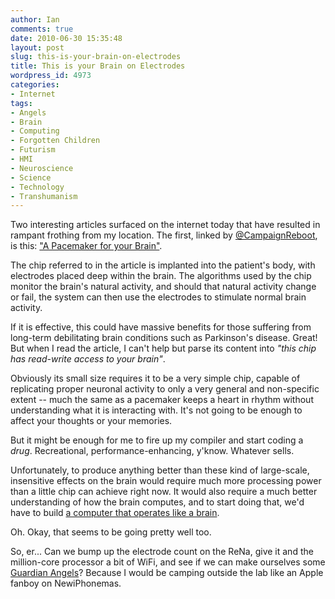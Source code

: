 ```yaml
---
author: Ian
comments: true
date: 2010-06-30 15:35:48
layout: post
slug: this-is-your-brain-on-electrodes
title: This is your Brain on Electrodes
wordpress_id: 4973
categories:
- Internet
tags:
- Angels
- Brain
- Computing
- Forgotten Children
- Futurism
- HMI
- Neuroscience
- Science
- Technology
- Transhumanism
---
```


Two interesting articles surfaced on the internet today that have resulted in rampant frothing from my location.  The first, linked by [@CampaignReboot](http://www.twitter.com/CampaignReboot), is this: ["A Pacemaker for your Brain"](http://nextbigfuture.com/2010/06/pacemaker-for-your-brain.html).

The chip referred to in the article is implanted into the patient's body, with electrodes placed deep within the brain.  The algorithms used by the chip monitor the brain's natural activity, and should that natural activity change or fail, the system can then use the electrodes to stimulate normal brain activity.

If it is effective, this could have massive benefits for those suffering from long-term debilitating brain conditions such as Parkinson's disease.  Great!  But when I read the article, I can't help but parse its content into _"this chip has read-write access to your brain"_.

Obviously its small size requires it to be a very simple chip, capable of replicating proper neuronal activity to only a very general and non-specific extent -- much the same as a pacemaker keeps a heart in rhythm without understanding what it is interacting with.  It's not going to be enough to affect your thoughts or your memories.

But it might be enough for me to fire up my compiler and start coding a _drug_.  Recreational, performance-enhancing, y'know.  Whatever sells.

Unfortunately, to produce anything better than these kind of large-scale, insensitive effects on the brain would require much more processing power than a little chip can achieve right now.  It would also require a much better understanding of how the brain computes, and to start doing that, we'd have to build [a computer that operates like a brain](http://mattaw.blogspot.com/2010/06/future-of-computing-spinnaker-million.html).

Oh. Okay, that seems to be going pretty well too.

So, er...  Can we bump up the electrode count on the ReNa, give it and the million-core processor a bit of WiFi, and see if we can make ourselves some [Guardian Angels](http://ianrenton.com/fiction/forgotten-children/fc-info/forgotten-children-technology)?  Because I would be camping outside the lab like an Apple fanboy on NewiPhonemas.
